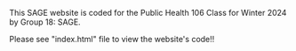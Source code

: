 This SAGE website is coded for the Public Health 106 Class for Winter 2024 by Group 18: SAGE.

Please see "index.html" file to view the website's code!!
